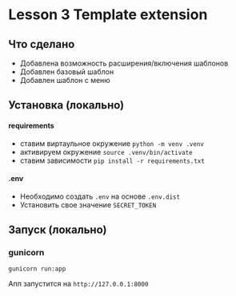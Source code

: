 # Lesson 3 Template extension

## Что сделано
* Добавлена возможность расширения/включения шаблонов
* Добавлен базовый шаблон
* Добавлен шаблон с меню


## Установка (локально)

#### requirements
* ставим виртаульное окружение `python -m venv .venv`
* активируем окружение `source .venv/bin/activate`
* ставим зависимости `pip install -r requirements.txt`

#### .env
* Необходимо создать `.env` на основе `.env.dist`
* Установить свое значение `SECRET_TOKEN`

## Запуск (локально)

### gunicorn
`gunicorn run:app`

Апп запустится на `http://127.0.0.1:8000` 
